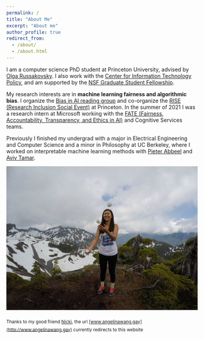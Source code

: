 ```yaml
---
permalink: /
title: "About Me"
excerpt: "About me"
author_profile: true
redirect_from: 
  - /about/
  - /about.html
---
```


I am a computer science PhD student at Princeton University, advised by [Olga Russakovsky](https://www.cs.princeton.edu/~olgarus/). I also work with the [Center for Information Technology Policy](https://citp.princeton.edu/), and am supported by the [NSF Graduate Student Fellowship](https://www.nsfgrfp.org/). 

My research interests are in **machine learning fairness and algorithmic bias**. I organize the [Bias in AI reading group](https://aifairness.cs.princeton.edu/) and co-organize the [RISE (Research Inclusion Social Event)](https://rise.cs.princeton.edu/) at Princeton. In the summer of 2021 I was a research intern at Microsoft working with the [FATE (Fairness, Accountability, Transparency, and Ethics in AI)](https://www.microsoft.com/en-us/research/theme/fate/) and Cognitive Services teams.

Previously I finished my undergrad with a major in Electrical Engineering and Computer Science and a minor in Philosophy at UC Berkeley, where I worked on interpretable machine learning methods with [Pieter Abbeel](http://people.eecs.berkeley.edu/~pabbeel/) and [Aviv Tamar](https://people.eecs.berkeley.edu/~avivt/). 

<!-- I grew up in sunny San Diego where I developed a strong affinity for burritos and the beach, preferably together, but also acceptable separate. I am currently a student at the University of California, Berkeley majoring in Electrical Engineering and Computer Science and minoring in Philosophy, with an anticipated graudation of May 2019. I first became interested in computer science one fateful day in high school when I got sick and spent an entire day holed up on the couch working my way through Codecademy. I got so into it that I forgot if I had already eaten the daily allotment of 2 gummy vitamins and may have overdosed a bit. Whether the high I got afterwards was from the excess of vitamins or the programming, I was hooked. I am extremely passionate about what I study, and strive to gain more knowledge and experience in the field. My hobbies include playing volleyball, juggling, and eating watermelon with a spoon. -->

<!-- Check out this [*video*](https://vimeo.com/265019557) of a recent trip with some friends to Iceland! -->

![](./../images/my_images/IMG_5248.JPG)

<sub>Thanks to my good friend [Nicki](https://www.nickip.me/), the url [www.angelinawang.gay](http://www.angelinawang.gay) currently redirects to this website</sub>

<!-- <sub><sup>Thanks to my good friend [Nicki](https://www.nickip.me/), the url [angelinawang.gay](http://www.angelinawang.gay) currently redirects to this website</sup></sub> -->

<!-- Getting started
======
1. Register a GitHub account if you don't have one and confirm your e-mail (required!)
1. Fork [this repository](https://github.com/academicpages/academicpages.github.io) by clicking the "fork" button in the top right. 
1. Go to the repository's settings (rightmost item in the tabs that start with "Code", should be below "Unwatch"). Rename the repository "[your GitHub username].github.io", which will also be your website's URL.
1. Set site-wide configuration and create content & metadata (see below -- also see [this set of diffs](http://archive.is/3TPas) showing what files were changed to set up [an example site](https://getorg-testacct.github.io) for a user with the username "getorg-testacct")
1. Upload any files (like PDFs, .zip files, etc.) to the files/ directory. They will appear at https://[your GitHub username].github.io/files/example.pdf.  
1. Check status by going to the repository settings, in the "GitHub pages" section

Site-wide configuration
------
The main configuration file for the site is in the base directory in [_config.yml](https://github.com/academicpages/academicpages.github.io/blob/master/_config.yml), which defines the content in the sidebars and other site-wide features. You will need to replace the default variables with ones about yourself and your site's github repository. The configuration file for the top menu is in [_data/navigation.yml](https://github.com/academicpages/academicpages.github.io/blob/master/_data/navigation.yml). For example, if you don't have a portfolio or blog posts, you can remove those items from that navigation.yml file to remove them from the header. 

Create content & metadata
------
For site content, there is one markdown file for each type of content, which are stored in directories like _publications, _talks, _posts, _teaching, or _pages. For example, each talk is a markdown file in the [_talks directory](https://github.com/academicpages/academicpages.github.io/tree/master/_talks). At the top of each markdown file is structured data in YAML about the talk, which the theme will parse to do lots of cool stuff. The same structured data about a talk is used to generate the list of talks on the [Talks page](https://academicpages.github.io/talks), each [individual page](https://academicpages.github.io/talks/2012-03-01-talk-1) for specific talks, the talks section for the [CV page](https://academicpages.github.io/cv), and the [map of places you've given a talk](https://academicpages.github.io/talkmap.html) (if you run this [python file](https://github.com/academicpages/academicpages.github.io/blob/master/talkmap.py) or [Jupyter notebook](https://github.com/academicpages/academicpages.github.io/blob/master/talkmap.ipynb), which creates the HTML for the map based on the contents of the _talks directory).

**Markdown generator**

I have also created [a set of Jupyter notebooks](https://github.com/academicpages/academicpages.github.io/tree/master/markdown_generator
) that converts a CSV containing structured data about talks or presentations into individual markdown files that will be properly formatted for the academicpages template. The sample CSVs in that directory are the ones I used to create my own personal website at stuartgeiger.com. My usual workflow is that I keep a spreadsheet of my publications and talks, then run the code in these notebooks to generate the markdown files, then commit and push them to the GitHub repository.

How to edit your site's GitHub repository
------
Many people use a git client to create files on their local computer and then push them to GitHub's servers. If you are not familiar with git, you can directly edit these configuration and markdown files directly in the github.com interface. Navigate to a file (like [this one](https://github.com/academicpages/academicpages.github.io/blob/master/_talks/2012-03-01-talk-1.md) and click the pencil icon in the top right of the content preview (to the right of the "Raw | Blame | History" buttons). You can delete a file by clicking the trashcan icon to the right of the pencil icon. You can also create new files or upload files by navigating to a directory and clicking the "Create new file" or "Upload files" buttons. 

Example: editing a markdown file for a talk
![Editing a markdown file for a talk](/images/editing-talk.png)

For more info
------
More info about configuring academicpages can be found in [the guide](https://academicpages.github.io/markdown/). The [guides for the Minimal Mistakes theme](https://mmistakes.github.io/minimal-mistakes/docs/configuration/) (which this theme was forked from) might also be helpful.
 -->
